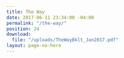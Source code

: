 ```yaml
---
title: The Way
date: 2017-06-11 23:34:00 -04:00
permalink: "/the-way/"
position: 24
download:
  file: "/uploads/TheWayBklt_Jan2017.pdf"
layout: page-no-hero
---
```


